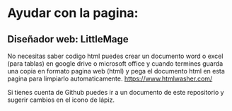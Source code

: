 # Ayudar con la pagina:
## Diseñador web: LittleMage
No necesitas saber codigo html puedes crear un documento word o excel (para tablas) en google drive o microsoft office y cuando termines guarda una copia en formato pagina web (html) y pega el documento html en esta pagina para limpiarlo automaticamente. https://www.htmlwasher.com/

Si tienes cuenta de Github puedes ir a un documento de este repositorio y sugerir cambios en el icono de lápiz.